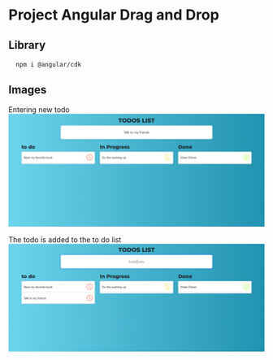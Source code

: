 
# Project Angular Drag and Drop


## Library

```bash
  npm i @angular/cdk
```

## Images
Entering new todo
![image1](image1.png)

The todo is added to the to do list
![image2](image2.png)
